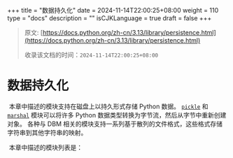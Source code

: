 +++
title = "数据持久化"
date = 2024-11-14T22:00:25+08:00
weight = 110
type = "docs"
description = ""
isCJKLanguage = true
draft = false
+++

> 原文: [https://docs.python.org/zh-cn/3.13/library/persistence.html](https://docs.python.org/zh-cn/3.13/library/persistence.html)
>
> 收录该文档的时间：`2024-11-14T22:00:25+08:00`

# 数据持久化

​	本章中描述的模块支持在磁盘上以持久形式存储 Python 数据。 [`pickle`](https://docs.python.org/zh-cn/3.13/library/pickle.html#module-pickle) 和 [`marshal`](https://docs.python.org/zh-cn/3.13/library/marshal.html#module-marshal) 模块可以将许多 Python 数据类型转换为字节流，然后从字节中重新创建对象。 各种与 DBM 相关的模块支持一系列基于散列的文件格式，这些格式存储字符串到其他字符串的映射。

​	本章中描述的模块列表是：
